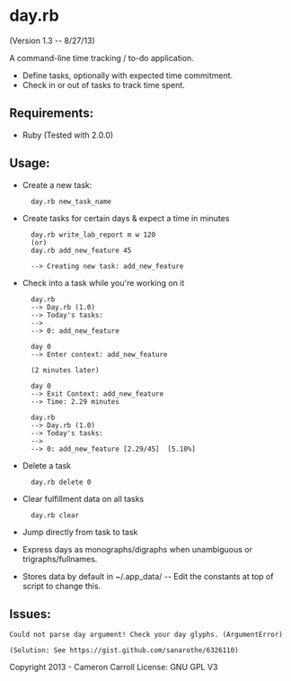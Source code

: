 day.rb
======
(Version 1.3 -- 8/27/13)

A command-line time tracking / to-do application.

* Define tasks, optionally with expected time commitment.
* Check in or out of tasks to track time spent.

Requirements:
-------------
* Ruby (Tested with 2.0.0)

Usage: 
------
* Create a new task:

        day.rb new_task_name
        
* Create tasks for certain days & expect a time in minutes

        day.rb write_lab_report m w 120
        (or)
        day.rb add_new_feature 45
        
        --> Creating new task: add_new_feature

* Check into a task while you're working on it

        day.rb
        --> Day.rb (1.0)
        --> Today's tasks:
        -->
        --> 0: add_new_feature
        
        day 0
        --> Enter context: add_new_feature
        
        (2 minutes later)
        
        day 0
        --> Exit Context: add_new_feature
        --> Time: 2.29 minutes
        
        day.rb
        --> Day.rb (1.0)
        --> Today's tasks:
        -->
        --> 0: add_new_feature [2.29/45]  [5.10%]
        
* Delete a task

        day.rb delete 0
        
* Clear fulfillment data on all tasks

        day.rb clear
* Jump directly from task to task
* Express days as monographs/digraphs when unambiguous or trigraphs/fullnames.
* Stores data by default in ~/.app_data/ -- Edit the constants at top of script to change this.

Issues:
------------
    Could not parse day argument! Check your day glyphs. (ArgumentError)
    
    (Solution: See https://gist.github.com/sanarothe/6326110)




Copyright 2013 - Cameron Carroll
License: GNU GPL V3